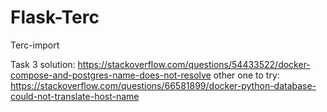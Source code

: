 # Flask-Terc
Terc-import

Task 3 solution: https://stackoverflow.com/questions/54433522/docker-compose-and-postgres-name-does-not-resolve
other one to try: https://stackoverflow.com/questions/66581899/docker-python-database-could-not-translate-host-name
